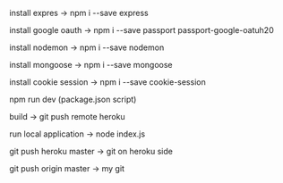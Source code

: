 install expres -> npm i --save express

install google oauth -> npm i --save passport passport-google-oatuh20

install nodemon -> npm i --save nodemon

install mongoose -> npm i --save mongoose

install cookie session -> npm i --save cookie-session

npm run dev (package.json script)

build -> git push remote heroku

run local application -> node index.js

git push heroku master -> git on heroku side

git push origin master -> my git
